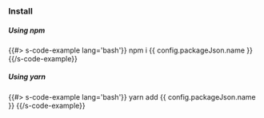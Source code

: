 ### Install

##### Using npm

{{#> s-code-example lang='bash'}}
npm i {{ config.packageJson.name }}
{{/s-code-example}}


##### Using yarn

{{#> s-code-example lang='bash'}}
yarn add {{ config.packageJson.name }}
{{/s-code-example}}